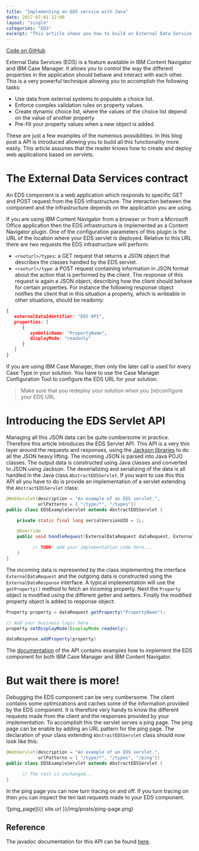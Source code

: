 ```yaml
---
title: "Implementing an EDS service with Java"
date: 2017-07-01 12:00
layout: "single"
categories: "EDS"
excerpt: "This article shows you how to build an External Data Service with Java. It provides an API which takes care of all the JSON stuff, you just has to focus on the business rules."
---
```


<i class="fa fa-fw fa-github" aria-hidden="true"> </i>[Code on GitHub](https://github.com/ecmdeveloper/eds-servlet)

External Data Services (EDS) is a feature available in IBM Content Navigator and
IBM Case Manager. It allows you to control the way the different properties in
the application should behave and interact with each other. This is a very powerful
technique allowing you to accomplish the following tasks:
-   Use data from external systems to populate a choice list.
-   Enforce complex validation rules on property values.
-   Create dynamic choice list, where the values of the choice list depend on the value of another property
-   Pre-fill your property values when a new object is added.

These are just a few examples of the numerous possibilities. In this blog post a API is introduced allowing you to build all this functionality more easily. This article assumes that the reader knows how to create and deploy web applications based on servlets.

# The External Data Services contract

An EDS component is a web application which responds to specific GET and POST request from the EDS infrastructure. The interaction between the component and the infrastructure depends on the application you are using.

If you are using IBM Content Navigator from a browser or from a Microsoft Office application then the EDS infrastructure is implemented as a Content Navigator plugin. One of the configuration parameters of this plugin is the URL of the location where your EDS servlet is deployed. Relative to this URL there are two requests the EDS infrastructure will perform:
* `<rooturl>/types`: a GET request that returns a JSON object that describes the classes handled by the EDS servlet.
* `<rooturl>/type`: a POST request containing information in JSON format about the action that is performed
by the client. The response of this request is again a JSON object, describing how the client should behave
for certain properties. For instance the following response object notifies the client that in
this situation a property, which is writeable in other situations, should be readonly:

```json
{
   externalDataIdentifier: "EDS API",
   properties: [
      {
         symbolicName: "PropertyName",
         displayMode: "readonly"
      }
   ]
}
```

If you are using IBM Case Manager, then only the later call is used for every Case Type in your solution. You have to use
the Case Manager Configuration Tool to configure the EDS URL for your solution.
> Make sure that you redeploy your solution when you (re)configure your EDS URL

# Introducing the EDS Servlet API

Managing all this JSON data can be quite cumbersome in practice. Therefore this article
introduces the EDS Servlet API. This API is a very thin layer around the requests and responses, using the [Jackson libraries](https://github.com/FasterXML/jackson) to do all
the JSON heavy lifting. The incoming JSON is parsed into Java POJO classes. The output data is
constructed using Java classes and converted to JSON using Jackson. The deserializing
and serializing of the data is all handled in the Java class `AbstractEDSServlet`. If
you want to use this this API all you have to do is provide an implementation of a
servlet extending the `AbstractEDSServlet` class:

```java
@WebServlet(description = "An example of an EDS servlet.",
            urlPatterns = { "/type/*", "/types"})
public class EDSExampleServlet extends AbstractEDSServlet {

	private static final long serialVersionUID = 1L;

	@Override
	public void handleRequest(ExternalDataRequest dataRequest, ExternalDataResponse dataResponse) {

		  // TODO: add your implementation code here...
	}
}
```

The incoming data is represented by the class implementing the interface `ExternalDataRequest` and the
outgoing data is constructed using the `ExternalDataResponse` interface. A typical implementation will
use the `getProperty()` method to fetch an incoming property. Next the `Property` object is modified using the different getter and setters. Finally the modified property object is added to response object:

```java
Property property = dataRequest.getProperty("PropertyName");

// Add your business logic here...
property.setDisplayMode(DisplayMode.readonly);

dataResponse.addProperty(property)
```

The [documentation](https://github.com/ecmdeveloper/eds-servlet) of the API contains
examples how to implement the EDS component for both IBM Case Manager and IBM Content Navigator.

# But wait there is more!

Debugging the EDS component can be very cumbersome. The client contains some optimizations and caches
some of the information provided by the EDS component. It is therefore very handy to know the different
requests made from the client and the responses provided by your implementation. To accomplish this
the servlet serves a ping page. The ping page can be enable by adding an URL pattern for the ping page. The declaration of your class extending `AbstractEDSServlet` class should now look like this:

```java
@WebServlet(description = "An example of an EDS servlet.",
            urlPatterns = { "/type/*", "/types", "/ping"})
public class EDSExampleServlet extends AbstractEDSServlet {

	  // The rest is unchanged...
}
```

In the ping page you can now turn tracing on and off. If you turn tracing on then you can inspect the ten last requests made to your EDS component.

![ping_page]({{ site.url }}/img/posts/ping-page.png)

## Reference

The javadoc documentation for this API can be found [here](http://ecmdeveloper.com/eds-servlet/).


